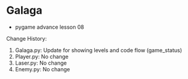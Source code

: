# Galaga
- pygame advance lesson 08

Change History:
1. Galaga.py: Update for showing levels and code flow (game_status)
2. Player.py: No change
3. Laser.py: No change
4. Enemy.py: No change